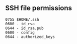 SSH file permissions
---

```
0755 $HOME/.ssh
0600 - id_rsa
0644 - id_rsa.pub
0600 - config
0644 - authorized_keys
```
